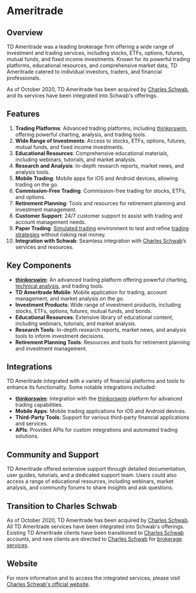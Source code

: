 # Ameritrade

## Overview
TD Ameritrade was a leading brokerage firm offering a wide range of investment and trading services, including stocks, ETFs, options, futures, mutual funds, and fixed income investments. Known for its powerful trading platforms, educational resources, and comprehensive market data, TD Ameritrade catered to individual investors, traders, and financial professionals.

As of October 2020, TD Ameritrade has been acquired by [Charles Schwab](../c/charles_schwab.md), and its services have been integrated into Schwab's offerings.

## Features
1. **Trading Platforms**: Advanced trading platforms, including [thinkorswim](../t/thinkorswim.md), offering powerful charting, analysis, and trading tools.
2. **Wide Range of Investments**: Access to stocks, ETFs, options, futures, mutual funds, and fixed income investments.
3. **Educational Resources**: Comprehensive educational materials, including webinars, tutorials, and market analysis.
4. **Research and Analysis**: In-depth research reports, market news, and analysis tools.
5. **Mobile Trading**: Mobile apps for iOS and Android devices, allowing trading on the go.
6. **Commission-Free Trading**: Commission-free trading for stocks, ETFs, and options.
7. **Retirement Planning**: Tools and resources for retirement planning and investment management.
8. **Customer Support**: 24/7 customer support to assist with trading and account management needs.
9. **Paper Trading**: [Simulated trading](../s/simulated_trading.md) environment to test and refine [trading strategies](../t/trading_strategies.md) without risking real money.
10. **Integration with Schwab**: Seamless integration with [Charles Schwab](../c/charles_schwab.md)’s services and resources.

## Key Components
- **[thinkorswim](../t/thinkorswim.md)**: An advanced trading platform offering powerful charting, [technical analysis](../t/technical_analysis.md), and trading tools.
- **TD Ameritrade Mobile**: Mobile application for trading, account management, and market analysis on the go.
- **Investment Products**: Wide range of investment products, including stocks, ETFs, options, futures, mutual funds, and bonds.
- **Educational Resources**: Extensive library of educational content, including webinars, tutorials, and market analysis.
- **Research Tools**: In-depth research reports, market news, and analysis tools to inform investment decisions.
- **Retirement Planning Tools**: Resources and tools for retirement planning and investment management.

## Integrations
TD Ameritrade integrated with a variety of financial platforms and tools to enhance its functionality. Some notable integrations included:

- **[thinkorswim](../t/thinkorswim.md)**: Integration with the [thinkorswim](../t/thinkorswim.md) platform for advanced trading capabilities.
- **Mobile Apps**: Mobile trading applications for iOS and Android devices.
- **Third-Party Tools**: Support for various third-party financial applications and services.
- **APIs**: Provided APIs for custom integrations and automated trading solutions.

## Community and Support
TD Ameritrade offered extensive support through detailed documentation, user guides, tutorials, and a dedicated support team. Users could also access a range of educational resources, including webinars, market analysis, and community forums to share insights and ask questions.

## Transition to Charles Schwab
As of October 2020, TD Ameritrade has been acquired by [Charles Schwab](../c/charles_schwab.md). All TD Ameritrade services have been integrated into Schwab's offerings. Existing TD Ameritrade clients have been transitioned to [Charles Schwab](../c/charles_schwab.md) accounts, and new clients are directed to [Charles Schwab](../c/charles_schwab.md) for [brokerage services](../b/brokerage_services.md).

## Website
For more information and to access the integrated services, please visit [Charles Schwab's official website](https://www.schwab.com).
